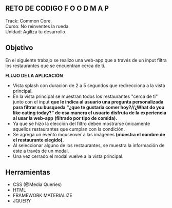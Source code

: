 ## RETO DE CODIGO F O O D M A P
Track: Common Core.  
Curso: No reinventes la rueda.  
Unidad: Agiliza tu desarrollo.  
## Objetivo
En el siguiente trabajo se realizo una web-app que a través de un input filtra los restaurantes que se encuentran cerca de ti.  

**FLUJO DE LA APLICACIÓN**
- Vista splash con duración de 2 a 5 segundos que redirecciona a la vista principal.
- En la vista principal se muestran todos los restaurantes "cerca de ti" junto con el input  **que le indica al usuario una pregunta personalizada para filtrar su busqueda "¿que te gustaria comer hoy?//¿What do you like eating today?" de esa manera el usuario disfruta de la experiencia al usar la web-app**     **(filtrado por tipo de comida).**
- Ya que se hizo la elección del filtro deben mostrarse únicamente aquellos restaurantes que cumplan con la condición.  
- Se agrega un evento mouseover a las imágenes **(muestra el nombre de el restaurante elegido).**   
- Al seleccionar alguno de los restaurantes, se muestra la información de este a través de un modal.
- Una vez cerrado el modal vuelve a la vista principal.  

## Herramientas  
- CSS (@Media Queries)
- HTML  
- FRAMEWORK MATERIALIZE  
- JQUERY
